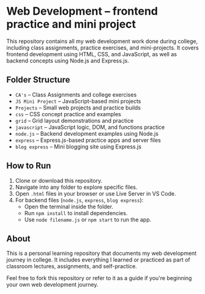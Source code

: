 # Web Development – frontend practice and mini project 

This repository contains all my web development work done during college, including class assignments, practice exercises, and mini-projects. It covers frontend development using HTML, CSS, and JavaScript, as well as backend concepts using Node.js and Express.js.

## Folder Structure

- `CA's` – Class Assignments and college exercises
- `JS Mini Project` – JavaScript-based mini projects
- `Projects` – Small web projects and practice builds
- `css` – CSS concept practice and examples
- `grid` – Grid layout demonstrations and practice
- `javascript` – JavaScript logic, DOM, and functions practice
- `node.js` – Backend development examples using Node.js
- `express` – Express.js-based practice apps and server files
- `blog express` – Mini blogging site using Express.js

## How to Run

1. Clone or download this repository.
2. Navigate into any folder to explore specific files.
3. Open `.html` files in your browser or use Live Server in VS Code.
4. For backend files (`node.js`, `express`, `blog express`):
   - Open the terminal inside the folder.
   - Run `npm install` to install dependencies.
   - Use `node filename.js` or `npm start` to run the app.

## About

This is a personal learning repository that documents my web development journey in college. It includes everything I learned or practiced as part of classroom lectures, assignments, and self-practice.

Feel free to fork this repository or refer to it as a guide if you're beginning your own web development journey.
